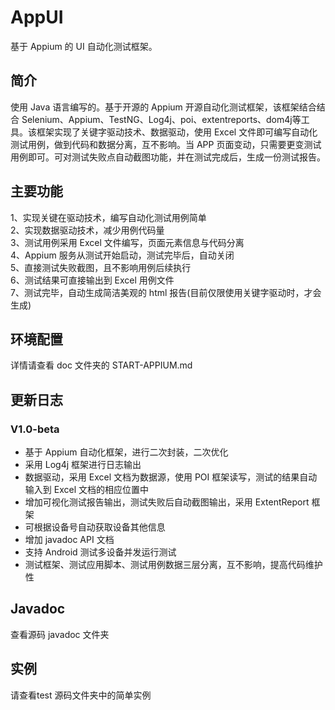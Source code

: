 AppUI
===
基于 Appium 的 UI 自动化测试框架。

## 简介
使用 Java 语言编写的。基于开源的 Appium 开源自动化测试框架，该框架结合结合 Selenium、Appium、TestNG、Log4j、poi、extentreports、dom4j等工具。该框架实现了关键字驱动技术、数据驱动，使用 Excel 文件即可编写自动化测试用例，做到代码和数据分离，互不影响。当 APP 页面变动，只需要更变测试用例即可。可对测试失败点自动截图功能，并在测试完成后，生成一份测试报告。

## 主要功能
1、实现关键在驱动技术，编写自动化测试用例简单 <br>
2、实现数据驱动技术，减少用例代码量 <br>
3、测试用例采用 Excel 文件编写，页面元素信息与代码分离 <br>
4、Appium 服务从测试开始启动，测试完毕后，自动关闭 <br>
5、直接测试失败截图，且不影响用例后续执行 <br>
6、测试结果可直接输出到 Excel 用例文件 <br>
7、测试完毕，自动生成简洁美观的 html 报告(目前仅限使用关键字驱动时，才会生成) <br>

## 环境配置
详情请查看 doc 文件夹的 START-APPIUM.md

## 更新日志

### V1.0-beta
- 基于 Appium 自动化框架，进行二次封装，二次优化
- 采用 Log4j 框架进行日志输出
- 数据驱动，采用 Excel 文档为数据源，使用 POI 框架读写，测试的结果自动输入到 Excel 文档的相应位置中
- 增加可视化测试报告输出，测试失败后自动截图输出，采用 ExtentReport 框架
- 可根据设备号自动获取设备其他信息
- 增加 javadoc API 文档
- 支持 Android 测试多设备并发运行测试
- 测试框架、测试应用脚本、测试用例数据三层分离，互不影响，提高代码维护性

## Javadoc
查看源码 javadoc 文件夹

## 实例
请查看test 源码文件夹中的简单实例